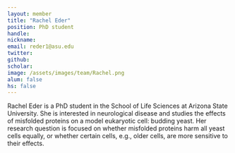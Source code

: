 ```yaml
---
layout: member
title: "Rachel Eder"
position: PhD student
handle: 
nickname: 
email: reder1@asu.edu 
twitter: 
github: 
scholar: 
image: /assets/images/team/Rachel.png
alum: false
hs: false
---
```

Rachel Eder is a PhD student in the School of Life Sciences at Arizona State University. She is interested in neurological disease and studies the effects of misfolded proteins on a model eukaryotic cell: budding yeast. Her research question is focused on whether misfolded proteins harm all yeast cells equally, or whether certain cells, e.g., older cells, are more sensitive to their effects.